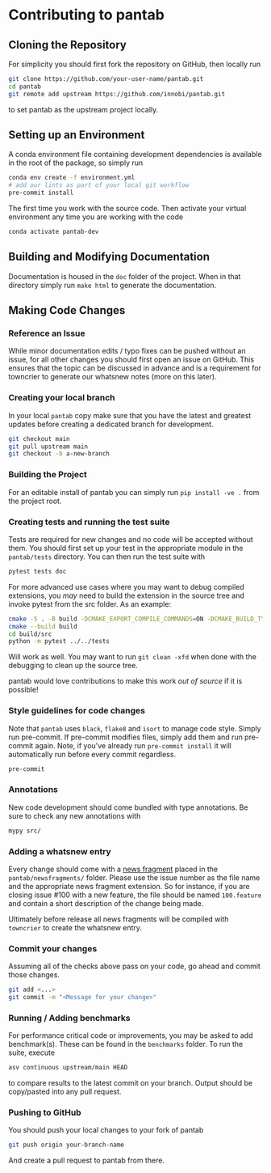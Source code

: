 # Contributing to pantab

## Cloning the Repository

For simplicity you should first fork the repository on GitHub, then locally run

```sh
git clone https://github.com/your-user-name/pantab.git
cd pantab
git remote add upstream https://github.com/innobi/pantab.git
```

to set pantab as the upstream project locally.

## Setting up an Environment

A conda environment file containing development dependencies is available in the root of the package, so simply run

```sh
conda env create -f environment.yml
# add our lints as part of your local git workflow
pre-commit install
```

The first time you work with the source code. Then activate your virtual environment any time you are working with the code

```sh
conda activate pantab-dev
```

## Building and Modifying Documentation

Documentation is housed in the `doc` folder of the project. When in that directory simply run `make html` to generate the documentation.

## Making Code Changes

### Reference an Issue

While minor documentation edits / typo fixes can be pushed without an issue, for all other changes you should first open an issue on GitHub. This ensures that the topic can be discussed in advance and is a requirement for towncrier to generate our whatsnew notes (more on this later).

### Creating your local branch

In your local `pantab` copy make sure that you have the latest and greatest updates before creating a dedicated branch for development.

```sh
git checkout main
git pull upstream main
git checkout -b a-new-branch
```

### Building the Project

For an editable install of pantab you can simply run `pip install -ve .` from the project root.

### Creating tests and running the test suite

Tests are required for new changes and no code will be accepted without them. You should first set up your test in the appropriate module in the `pantab/tests` directory. You can then run the test suite with

```sh
pytest tests doc
```

For more advanced use cases where you may want to debug compiled extensions, you _may_ need to build the extension in the source tree and invoke pytest from the src folder. As an example:

```sh
cmake -S . -B build -DCMAKE_EXPORT_COMPILE_COMMANDS=ON -DCMAKE_BUILD_TYPE=Debug
cmake --build build
cd build/src
python -m pytest ../../tests
```

Will work as well. You may want to run ``git clean -xfd`` when done with the debugging to clean up the source tree.

pantab would love contributions to make this work *out of source* if it is possible!

### Style guidelines for code changes

Note that `pantab` uses `black`, `flake8` and `isort` to manage code style. Simply run pre-commit. If pre-commit modifies files, simply add them and run pre-commit again. Note, if you've already run `pre-commit install` it will automatically run before every commit regardless.

```sh
pre-commit
```

### Annotations

New code development should come bundled with type annotations. Be sure to check any new annotations with

```sh
mypy src/
```

### Adding a whatsnew entry

Every change should come with a [news fragment](https://github.com/hawkowl/towncrier#news-fragments) placed in the `pantab/newsfragments/` folder. Please use the issue number as the file name and the appropriate news fragment extension. So for instance, if you are closing issue #100 with a new feature, the file should be named `100.feature` and contain a short description of the change being made.

Ultimately before release all news fragments will be compiled with `towncrier` to create the whatsnew entry.

### Commit your changes

Assuming all of the checks above pass on your code, go ahead and commit those changes.

```sh
git add <...>
git commit -m "<Message for your change>"
```

### Running / Adding benchmarks

For performance critical code or improvements, you may be asked to add benchmark(s). These can be found in the `benchmarks` folder. To run the suite, execute

```sh
asv continuous upstream/main HEAD
```

to compare results to the latest commit on your branch. Output should be copy/pasted into any pull request.

### Pushing to GitHub

You should push your local changes to your fork of pantab

```sh
git push origin your-branch-name
```

And create a pull request to pantab from there.
